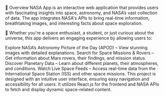 🌌 Overview
NASA App is an interactive web application that provides users with fascinating insights into space, astronomy, and NASA’s vast collection of data. The app integrates NASA's APIs to bring real-time information, breathtaking images, and interesting facts about space exploration.

🚀 Whether you're a space enthusiast, a student, or just curious about the universe, this app delivers an engaging experience by allowing users to:

Explore NASA’s Astronomy Picture of the Day (APOD) – View stunning images with detailed explanations.
Search for Space Missions & Rovers – Get information about Mars rovers, their findings, and mission status.
Discover Planetary Data – Learn about different planets, their atmospheres, and conditions.
Watch Live Space Feeds – Access real-time data from the International Space Station (ISS) and other space missions.
This project is designed with an intuitive user interface, ensuring easy navigation and accessibility for all users. It utilizes React.js for the frontend and NASA APIs to fetch and display dynamic space-related content.


